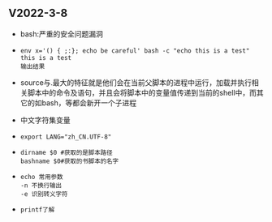## V2022-3-8

+ bash:严重的安全问题漏洞

+ ```shell
  env x='() { ;:}; echo be careful' bash -c "echo this is a test" this is a test
  输出结果
  
  ```

+ source与.最大的特征就是他们会在当前父脚本的进程中运行，加载并执行相关脚本中的命令及语句，并且会将脚本中的变量值传递到当前的shell中，而其它的如bash，等都会新开一个子进程

+ 中文字符集变量

+ ```shell
  export LANG="zh_CN.UTF-8"
  ```

+ ```shell
  dirname $0 #获取的是脚本路径
  bashname $0#获取的书脚本的名字
  ```

+ ```shell
  echo 常用参数
  -n 不换行输出
  -e 识别转义字符
  ```

+ ```shell
  printf了解
  ```



